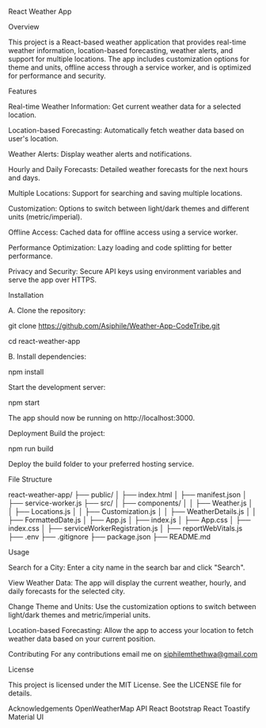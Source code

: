 React Weather App


Overview


This project is a React-based weather application that provides real-time weather information, location-based forecasting, weather alerts, and support for multiple locations. The app includes customization options for theme and units, offline access through a service worker, and is optimized for performance and security.


Features


Real-time Weather Information: Get current weather data for a selected location.


Location-based Forecasting: Automatically fetch weather data based on user's location.


Weather Alerts: Display weather alerts and notifications.


Hourly and Daily Forecasts: Detailed weather forecasts for the next hours and days.


Multiple Locations: Support for searching and saving multiple locations.


Customization: Options to switch between light/dark themes and different units (metric/imperial).


Offline Access: Cached data for offline access using a service worker.


Performance Optimization: Lazy loading and code splitting for better performance.


Privacy and Security: Secure API keys using environment variables and serve the app over HTTPS.



Installation

A. Clone the repository:


git clone https://github.com/Asiphile/Weather-App-CodeTribe.git

cd react-weather-app

B. Install dependencies:


npm install


Start the development server:

npm start


The app should now be running on http://localhost:3000.

Deployment
Build the project:

npm run build


Deploy the build folder to your preferred hosting service.




File Structure

react-weather-app/
├── public/
│   ├── index.html
│   ├── manifest.json
│   ├── service-worker.js
├── src/
│   ├── components/
│   │   ├── Weather.js
│   │   ├── Locations.js
│   │   ├── Customization.js
│   │   ├── WeatherDetails.js
│   │   ├── FormattedDate.js
│   ├── App.js
│   ├── index.js
│   ├── App.css
│   ├── index.css
│   ├── serviceWorkerRegistration.js
│   ├── reportWebVitals.js
├── .env
├── .gitignore
├── package.json
├── README.md



Usage


Search for a City: Enter a city name in the search bar and click "Search".


View Weather Data: The app will display the current weather, hourly, and daily forecasts for the selected city.


Change Theme and Units: Use the customization options to switch between light/dark themes and metric/imperial units.


Location-based Forecasting: Allow the app to access your location to fetch weather data based on your current position.



Contributing
For any contributions email me on siphilemthethwa@gmail.com

License

This project is licensed under the MIT License. See the LICENSE file for details.

Acknowledgements
OpenWeatherMap API
React
Bootstrap
React Toastify
Material UI
